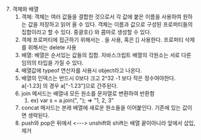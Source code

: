 7. 객체와 배열
   1. 객체: 객체는 여러 값들을 결합한 것으로서 각 값에 붙은 이름을 사용하여 원하는 값을 저장하고 읽어 올 수 있다. 객체는 이름과 값으로 구성된 프로퍼티들의 집합이라고 할 수 있다.  중괄호{} 와 콤마로 생성할 수 있다.
   2. 객체 프로퍼티에 접근하기 위해서는  . 을 사용, 혹은 [] 사용한다. 프로퍼티 삭제를 위해서는 delete 사용
   3. 배열: 배열은 순서있는 값들의 집합. 자바스크립트 배열의 각원소는 서로 다른 임의의 타입을 가질 수 있다.
   4. 배열값에 typeof 연산자를 사용시 object라고 나온다.
   5. 배열의 인덱스는 반드시 0보다 크고 2^32 -1 보다 작은 정수여야한다. a[-1.23] 의 경우 a["-1.23"]으로 간주된다.
   6. join 메서드는 배열내 모든 원소를 문자열로 변환하여 반환함
      1. ex) var s = a.join(", "); => "1, 2, 3"
   7. concat 메서드는 본래 배열에 새로운 원소들을 이어붙인다. 기존에 있는 값이면 생략된다.
   8. push와 pop은 뒤에서  <--->  unshift와 shift는 배열 끝이아니라 앞에서 삽입, 제거

